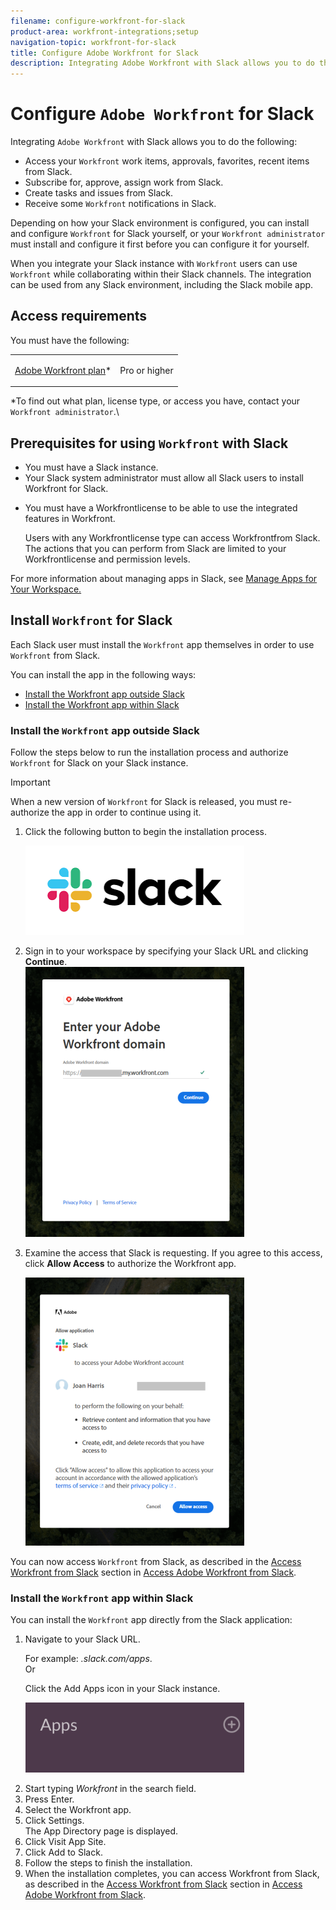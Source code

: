 ```yaml
---
filename: configure-workfront-for-slack
product-area: workfront-integrations;setup
navigation-topic: workfront-for-slack
title: Configure Adobe Workfront for Slack
description: Integrating Adobe Workfront with Slack allows you to do the following:
---
```


# Configure `Adobe Workfront` for Slack

Integrating `Adobe Workfront` with Slack allows you to do the following:

* Access your `Workfront` work items, approvals, favorites, recent items from Slack. 
* Subscribe for, approve, assign work from Slack. 
* Create tasks and issues from Slack. 
* Receive some `Workfront` notifications in Slack.

Depending on how your Slack environment is configured, you can install and configure `Workfront` for Slack yourself, or your `Workfront administrator` must install and configure it first before you can configure it for yourself.&nbsp;

When you integrate your Slack instance with `Workfront` users can use `Workfront` while collaborating within their Slack channels. The integration can be used from any Slack environment, including the Slack mobile app.&nbsp;

## Access requirements

You must have the following:

<table cellspacing="0"> 
 <col> 
 </col> 
 <col> 
 </col> 
 <tbody> 
  <tr> 
   <td role="rowheader"><a href="https://www.workfront.com/plans" target="_blank"><span>Adobe Workfront</span> plan</a>*</td> 
   <td> <p>Pro or higher</p> </td> 
  </tr> <!--
   Adobe Workfront licenses overview* Plan
  --> 
 </tbody> 
</table>

&#42;To find out what plan, license type, or access you have, contact your `Workfront administrator`.\

## Prerequisites for using `Workfront` with Slack

<ul> 
 <li> You must have a Slack instance.&nbsp; </li> 
 <li> Your Slack system administrator must allow all Slack users to install <span>Workfront</span> for Slack.<br></li> 
 <li> <p>You must have a <span>Workfront</span>license to be able to use the integrated features in <span>Workfront</span>.</p> <note type="note">
   Users with any 
   <span>Workfront</span>license type can access 
   <span>Workfront</span>from Slack. The actions that you can perform from Slack are limited to your 
   <span>Workfront</span>license and permission levels.
  </note> </li> 
</ul>

For more information about managing apps in Slack, see [Manage Apps for Your Workspace.](https://get.slack.help/hc/en-us/articles/222386767-Manage-apps-for-your-workspace)

## Install `Workfront` for Slack

Each Slack user must install the `Workfront` app themselves in order to use `Workfront` from Slack.

You can install the app in the following ways:

* [Install the Workfront app outside Slack](#installing-the-workfront-addin-outside-of-the-slack-application) 
* [Install the Workfront app within Slack](#installing-the-workfront-addin-within-the-slack-application)

### Install the `Workfront` app outside Slack

Follow the steps below to run the installation process and authorize `Workfront` for Slack on your Slack instance.&nbsp;

>[!IMPORTANT]
>
>When a new version of `Workfront` for Slack is released, you must re-authorize the app in order to continue using it.&nbsp;

<ol> 
 <li value="1"> <p> Click the following button to begin the installation process.</p> <p> <img src="assets/untitled-350x143.png" style="width: 350;height: 143;"> <br> </p> </li> 
 <li value="2"> Sign in to your workspace by specifying your Slack URL and clicking <b>Continue</b>.<br><img src="assets/screen-shot-2017-10-17-at-8.27.38-am-350x432.png" alt="Screen_Shot_2017-10-17_at_8.27.38_AM.png" style="width: 350;height: 432;"><br></li> 
 <li value="3"> <p> Examine the access that Slack is requesting. If you agree to this access, click <b>Allow Access</b> to authorize the <span>Workfront</span> app.</p> <p> <img src="assets/integrations-access-screen-350x429.png" style="width: 350;height: 429;"> <br> </p> </li> 
</ol>

You can now access `Workfront` from Slack, as described in the [Access Workfront from Slack](../../workfront-integrations-and-apps/using-workfront-with-slack/access-workfront-from-slack.md#viewing-all-available-commands) section in [Access Adobe Workfront from Slack](../../workfront-integrations-and-apps/using-workfront-with-slack/access-workfront-from-slack.md).

### Install the `Workfront` app within Slack

You can install the `Workfront` app directly from the Slack application:

<ol> 
 <li value="1"> <p>Navigate to your Slack URL.<br></p> <p>For example: <i><YourTeamName>.slack.com/apps</i>.<a href="http://slack.com/apps" data-saferedirecturl="https://www.google.com/url?hl=en&q=http://slack.com/apps&source=gmail&ust=1506608298853000&usg=AFQjCNGRF_14dK973L5yzpMm0yQPkqzpUg"><br></a>Or<br></p> <p>Click the <span class="bold">Add Apps</span> icon in your Slack instance.<br></p> <p> <img src="assets/add-apps-in-slack-350x112.png" alt="add_apps_in_Slack.png" style="width: 350;height: 112;"> </p> </li> 
 <li value="2">Start typing <em><span>Workfront</span></em> in the search field.</li> 
 <li value="3">Press Enter.</li> 
 <li value="4">Select the <span class="bold"><span>Workfront</span></span> app.</li> 
 <li value="5">Click <span class="bold">Settings</span>.&nbsp;<span class="bold"><br></span>The App Directory page is displayed.</li> 
 <li value="6">Click <span class="bold">Visit App Site</span>.</li> 
 <li value="7">Click<span class="bold"> Add to Slack</span>.</li> 
 <li value="8">Follow the steps to finish the installation.&nbsp;</li> 
 <li value="9">When the installation completes, you can access <span>Workfront</span> from Slack, as described in the <a href="../../workfront-integrations-and-apps/using-workfront-with-slack/access-workfront-from-slack.md#viewing-all-available-commands" class="MCXref xref">Access Workfront from Slack</a> section in <a href="../../workfront-integrations-and-apps/using-workfront-with-slack/access-workfront-from-slack.md" class="MCXref xref">Access Adobe Workfront from Slack</a>.</li> 
</ol>

